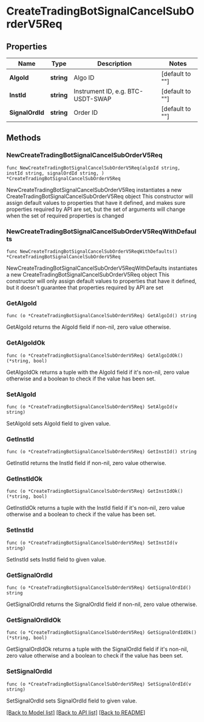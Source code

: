 # CreateTradingBotSignalCancelSubOrderV5Req

## Properties

Name | Type | Description | Notes
------------ | ------------- | ------------- | -------------
**AlgoId** | **string** | Algo ID | [default to ""]
**InstId** | **string** | Instrument ID, e.g. BTC-USDT-SWAP | [default to ""]
**SignalOrdId** | **string** | Order ID | [default to ""]

## Methods

### NewCreateTradingBotSignalCancelSubOrderV5Req

`func NewCreateTradingBotSignalCancelSubOrderV5Req(algoId string, instId string, signalOrdId string, ) *CreateTradingBotSignalCancelSubOrderV5Req`

NewCreateTradingBotSignalCancelSubOrderV5Req instantiates a new CreateTradingBotSignalCancelSubOrderV5Req object
This constructor will assign default values to properties that have it defined,
and makes sure properties required by API are set, but the set of arguments
will change when the set of required properties is changed

### NewCreateTradingBotSignalCancelSubOrderV5ReqWithDefaults

`func NewCreateTradingBotSignalCancelSubOrderV5ReqWithDefaults() *CreateTradingBotSignalCancelSubOrderV5Req`

NewCreateTradingBotSignalCancelSubOrderV5ReqWithDefaults instantiates a new CreateTradingBotSignalCancelSubOrderV5Req object
This constructor will only assign default values to properties that have it defined,
but it doesn't guarantee that properties required by API are set

### GetAlgoId

`func (o *CreateTradingBotSignalCancelSubOrderV5Req) GetAlgoId() string`

GetAlgoId returns the AlgoId field if non-nil, zero value otherwise.

### GetAlgoIdOk

`func (o *CreateTradingBotSignalCancelSubOrderV5Req) GetAlgoIdOk() (*string, bool)`

GetAlgoIdOk returns a tuple with the AlgoId field if it's non-nil, zero value otherwise
and a boolean to check if the value has been set.

### SetAlgoId

`func (o *CreateTradingBotSignalCancelSubOrderV5Req) SetAlgoId(v string)`

SetAlgoId sets AlgoId field to given value.


### GetInstId

`func (o *CreateTradingBotSignalCancelSubOrderV5Req) GetInstId() string`

GetInstId returns the InstId field if non-nil, zero value otherwise.

### GetInstIdOk

`func (o *CreateTradingBotSignalCancelSubOrderV5Req) GetInstIdOk() (*string, bool)`

GetInstIdOk returns a tuple with the InstId field if it's non-nil, zero value otherwise
and a boolean to check if the value has been set.

### SetInstId

`func (o *CreateTradingBotSignalCancelSubOrderV5Req) SetInstId(v string)`

SetInstId sets InstId field to given value.


### GetSignalOrdId

`func (o *CreateTradingBotSignalCancelSubOrderV5Req) GetSignalOrdId() string`

GetSignalOrdId returns the SignalOrdId field if non-nil, zero value otherwise.

### GetSignalOrdIdOk

`func (o *CreateTradingBotSignalCancelSubOrderV5Req) GetSignalOrdIdOk() (*string, bool)`

GetSignalOrdIdOk returns a tuple with the SignalOrdId field if it's non-nil, zero value otherwise
and a boolean to check if the value has been set.

### SetSignalOrdId

`func (o *CreateTradingBotSignalCancelSubOrderV5Req) SetSignalOrdId(v string)`

SetSignalOrdId sets SignalOrdId field to given value.



[[Back to Model list]](../README.md#documentation-for-models) [[Back to API list]](../README.md#documentation-for-api-endpoints) [[Back to README]](../README.md)


